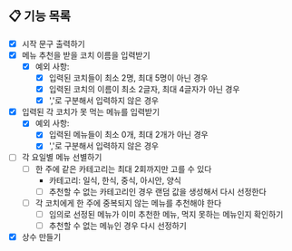 ## 📋 기능 목록

- [x] 시작 문구 출력하기 
- [x] 메뉴 추천을 받을 코치 이름을 입력받기 
  - [x] 예외 사항: 
    - [x] 입력된 코치들이 최소 2명, 최대 5명이 아닌 경우 
    - [x] 입력된 코치의 이름이 최소 2글자, 최대 4글자가 아닌 경우 
    - [x] ','로 구분해서 입력하지 않은 경우 
- [x] 입력된 각 코치가 못 먹는 메뉴를 입력받기 
  - [x] 예외 사항: 
    - [x] 입력된 메뉴들이 최소 0개, 최대 2개가 아닌 경우 
    - [x] ','로 구분해서 입력하지 않은 경우 
- [ ] 각 요일별 메뉴 선별하기 
  - [ ] 한 주에 같은 카테고리는 최대 2회까지만 고를 수 있다 
    - 카테고리: 일식, 한식, 중식, 아시안, 양식 
    - [ ] 추천할 수 없는 카테고리인 경우 랜덤 값을 생성해서 다시 선정한다 
  - [ ] 각 코치에게 한 주에 중복되지 않는 메뉴를 추천해야 한다 
    - [ ] 임의로 선정된 메뉴가 이미 추천한 메뉴, 먹지 못하는 메뉴인지 확인하기 
    - [ ] 추천할 수 없는 메뉴인 경우 다시 선정하기 
- [x] 상수 만들기 